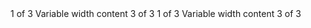 <Container layout="flex">
    <Row style={{ justifyContent: 'center' }}>
        <Col xs lg={2}>1 of 3</Col>
        <Col width={12} md="auto">Variable width content</Col>
        <Col xs lg={2}>3 of 3</Col>
    </Row>
    <Row>
        <Col>1 of 3</Col>
        <Col width={12} md="auto">Variable width content</Col>
        <Col xs lg={2}>3 of 3</Col>
    </Row>
</Container>
